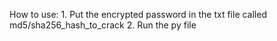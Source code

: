 How to use:
    1. Put the encrypted password in the txt file called md5/sha256_hash_to_crack
    2. Run the py file